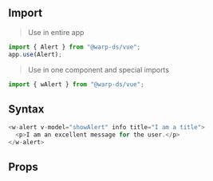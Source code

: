 ## Import

> Use in entire app

```js
import { Alert } from "@warp-ds/vue";
app.use(Alert);
```

> Use in one component and special imports

```js
import { wAlert } from "@warp-ds/vue";
```

## Syntax

```js
<w-alert v-model="showAlert" info title="I am a title">
  <p>I am an excellent message for the user.</p>
</w-alert>
```

## Props

<api-table type=vue component="Alert" />
